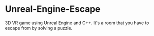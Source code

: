 # Unreal-Engine-Escape
3D VR game using Unreal Engine and C++. It's a room that you have to escape from by solving a puzzle.
